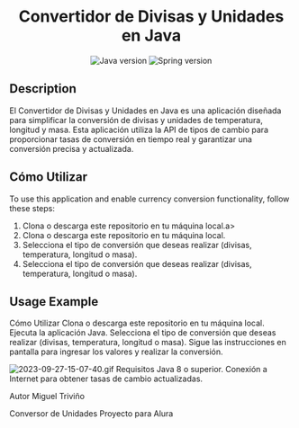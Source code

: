 <h1 align="center">Convertidor de Divisas y Unidades en Java</h1>
<p align="center">
    <img src="https://img.shields.io/badge/java-11.0-c55e00" alt="Java version">
    <img src="https://img.shields.io/badge/javafx-17.0.2-brightgreen" alt="Spring version">
</p>

## Description
El Convertidor de Divisas y Unidades en Java es una aplicación diseñada para simplificar la conversión de divisas y unidades de temperatura, longitud y masa. Esta aplicación utiliza la API de tipos de cambio para proporcionar tasas de conversión en tiempo real y garantizar una conversión precisa y actualizada.
## Cómo Utilizar
To use this application and enable currency conversion functionality, follow these steps:
1. Clona o descarga este repositorio en tu máquina local.a>
2. Clona o descarga este repositorio en tu máquina local.
3. Selecciona el tipo de conversión que deseas realizar (divisas, temperatura, longitud o masa).
4. Selecciona el tipo de conversión que deseas realizar (divisas, temperatura, longitud o masa).

## Usage Example
Cómo Utilizar Clona o descarga este repositorio en tu máquina local. Ejecuta la aplicación Java. Selecciona el tipo de conversión que deseas realizar (divisas, temperatura, longitud o masa). Sigue las instrucciones en pantalla para ingresar los valores y realizar la conversión.

![2023-09-27-15-07-40.gif](https://i.postimg.cc/jqzqwM67/2023-09-27-15-07-40.gif)
Requisitos Java 8 o superior. Conexión a Internet para obtener tasas de cambio actualizadas.


Autor Miguel Triviño

Conversor de Unidades Proyecto para Alura
